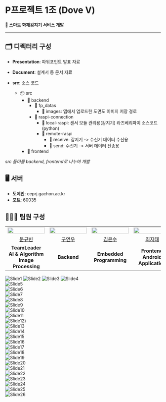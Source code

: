 # P프로젝트 1조 (Dove V)

**🚨 스마트 화재감지기 서비스 개발**

---

## 🗂️ 디렉터리 구성

- **Presentation**: 파워포인트 발표 자료
- **Document**: 설계서 등 문서 자료
- **src**: 소스 코드
  
  - 📦 src
    - 📂 backend
      - 📂 fp_datas
        - 📂 images: 앱에서 업로드한 도면도 이미지 저장 경로
      - 📂 raspi-connection
        - 📂 local-raspi: 센서 모듈 관리용(감지기) 라즈베리파이 소스코드 (python)
        - 📂 remote-raspi
          - 📂 receive: 감지기 -> 수신기 데이터 수신용
          - 📂 send: 수신기 -> 서버 데이터 전송용
    - 📂 frontend

*src 폴더를 backend, frontend로 나누어 개발*
  
  
## 🖥️ 서버

- **도메인**: ceprj.gachon.ac.kr
- **포트**: 60035
  
  
## 🧑‍🤝‍🧑 팀원 구성
<table>
  <tr>
    <td align="center">
      <img src="https://avatars.githubusercontent.com/u/133775226?v=4" width="120px" height="15%"/>
    </td>
    <td align="center">
      <img src="https://avatars.githubusercontent.com/u/104813592?v=4" width="120px" height="15%"/>
    </td>
    <td align="center">
      <img src="https://avatars.githubusercontent.com/u/106008056?v=4" width="120px" height="15%"/>
    </td>
    <td align="center">
      <img src="https://avatars.githubusercontent.com/u/96415949?v=4" width="120px" height="15%"/>
    </td>
  </tr>
  <tr>
    <td align="center">
      <a href="https://github.com/GyuPin-Moon">
      문규빈
      </a>
    </td>
    <td align="center">
      <a href="https://github.com/yeonod">
      구연우
      </a>
    </td>
    <td align="center">
      <a href="https://github.com/doondu">
      김윤수
      </a>
    </td>
    <td align="center">
      <a href="https://github.com/K1EH">
      최지태
      </a>
    </td>
  </tr>
  <tr>
    <td align="center" colspan="1">
      <b><strong>TeamLeader</strong></b><br>
      <b>AI & Algorithm</b><br>
      <b>Image Processing</b><br> 
    </td>
    <td align="center" colspan="1">
      <b>Backend</b>
    </td>
    <td align="center" colspan="1">
      <b>Embedded Programming</b>
    </td>
    <td align="center" colspan="1">
      <b>Frontend</b><br>
      <b>Android Application</b><br>
    </td>
  </tr>
</table>


![Slide1](https://github.com/GCUpProject/P1/blob/93f54df3337cc1772e182c6496ec9c78a012a26f/Presentation/%EC%8A%A4%EB%A7%88%ED%8A%B8%20%ED%99%94%EC%9E%AC%20%EA%B0%90%EC%A7%80%EA%B8%B0/%EC%8A%AC%EB%9D%BC%EC%9D%B4%EB%93%9C1.JPG) 
![Slide2](https://github.com/GCUpProject/P1/blob/93f54df3337cc1772e182c6496ec9c78a012a26f/Presentation/%EC%8A%A4%EB%A7%88%ED%8A%B8%20%ED%99%94%EC%9E%AC%20%EA%B0%90%EC%A7%80%EA%B8%B0/%EC%8A%AC%EB%9D%BC%EC%9D%B4%EB%93%9C2.JPG) 
![Slide3](https://github.com/GCUpProject/P1/blob/93f54df3337cc1772e182c6496ec9c78a012a26f/Presentation/%EC%8A%A4%EB%A7%88%ED%8A%B8%20%ED%99%94%EC%9E%AC%20%EA%B0%90%EC%A7%80%EA%B8%B0/%EC%8A%AC%EB%9D%BC%EC%9D%B4%EB%93%9C3.JPG)
![Slide4](https://github.com/GCUpProject/P1/blob/93f54df3337cc1772e182c6496ec9c78a012a26f/Presentation/%EC%8A%A4%EB%A7%88%ED%8A%B8%20%ED%99%94%EC%9E%AC%20%EA%B0%90%EC%A7%80%EA%B8%B0/%EC%8A%AC%EB%9D%BC%EC%9D%B4%EB%93%9C4.JPG)  
![Slide5](https://github.com/GCUpProject/P1/blob/93f54df3337cc1772e182c6496ec9c78a012a26f/Presentation/%EC%8A%A4%EB%A7%88%ED%8A%B8%20%ED%99%94%EC%9E%AC%20%EA%B0%90%EC%A7%80%EA%B8%B0/%EC%8A%AC%EB%9D%BC%EC%9D%B4%EB%93%9C5.JPG)  
![Slide6](https://github.com/GCUpProject/P1/blob/93f54df3337cc1772e182c6496ec9c78a012a26f/Presentation/%EC%8A%A4%EB%A7%88%ED%8A%B8%20%ED%99%94%EC%9E%AC%20%EA%B0%90%EC%A7%80%EA%B8%B0/%EC%8A%AC%EB%9D%BC%EC%9D%B4%EB%93%9C6.JPG)  
![Slide7](https://github.com/GCUpProject/P1/blob/93f54df3337cc1772e182c6496ec9c78a012a26f/Presentation/%EC%8A%A4%EB%A7%88%ED%8A%B8%20%ED%99%94%EC%9E%AC%20%EA%B0%90%EC%A7%80%EA%B8%B0/%EC%8A%AC%EB%9D%BC%EC%9D%B4%EB%93%9C7.JPG)  
![Slide8](https://github.com/GCUpProject/P1/blob/93f54df3337cc1772e182c6496ec9c78a012a26f/Presentation/%EC%8A%A4%EB%A7%88%ED%8A%B8%20%ED%99%94%EC%9E%AC%20%EA%B0%90%EC%A7%80%EA%B8%B0/%EC%8A%AC%EB%9D%BC%EC%9D%B4%EB%93%9C8.JPG)  
![Slide9](https://github.com/GCUpProject/P1/blob/93f54df3337cc1772e182c6496ec9c78a012a26f/Presentation/%EC%8A%A4%EB%A7%88%ED%8A%B8%20%ED%99%94%EC%9E%AC%20%EA%B0%90%EC%A7%80%EA%B8%B0/%EC%8A%AC%EB%9D%BC%EC%9D%B4%EB%93%9C9.JPG)  
![Slide10](https://github.com/GCUpProject/P1/blob/93f54df3337cc1772e182c6496ec9c78a012a26f/Presentation/%EC%8A%A4%EB%A7%88%ED%8A%B8%20%ED%99%94%EC%9E%AC%20%EA%B0%90%EC%A7%80%EA%B8%B0/%EC%8A%AC%EB%9D%BC%EC%9D%B4%EB%93%9C10.JPG)  
![Slide11](https://github.com/GCUpProject/P1/blob/93f54df3337cc1772e182c6496ec9c78a012a26f/Presentation/%EC%8A%A4%EB%A7%88%ED%8A%B8%20%ED%99%94%EC%9E%AC%20%EA%B0%90%EC%A7%80%EA%B8%B0/%EC%8A%AC%EB%9D%BC%EC%9D%B4%EB%93%9C11.JPG)  
![Slide12](https://github.com/GCUpProject/P1/blob/93f54df3337cc1772e182c6496ec9c78a012a26f/Presentation/%EC%8A%A4%EB%A7%88%ED%8A%B8%20%ED%99%94%EC%9E%AC%20%EA%B0%90%EC%A7%80%EA%B8%B0/%EC%8A%AC%EB%9D%BC%EC%9D%B4%EB%93%9C12.JPG))  
![Slide13](https://github.com/GCUpProject/P1/blob/93f54df3337cc1772e182c6496ec9c78a012a26f/Presentation/%EC%8A%A4%EB%A7%88%ED%8A%B8%20%ED%99%94%EC%9E%AC%20%EA%B0%90%EC%A7%80%EA%B8%B0/%EC%8A%AC%EB%9D%BC%EC%9D%B4%EB%93%9C13.JPG)  
![Slide14](https://github.com/GCUpProject/P1/blob/93f54df3337cc1772e182c6496ec9c78a012a26f/Presentation/%EC%8A%A4%EB%A7%88%ED%8A%B8%20%ED%99%94%EC%9E%AC%20%EA%B0%90%EC%A7%80%EA%B8%B0/%EC%8A%AC%EB%9D%BC%EC%9D%B4%EB%93%9C14.JPG)  
![Slide15](https://github.com/GCUpProject/P1/blob/93f54df3337cc1772e182c6496ec9c78a012a26f/Presentation/%EC%8A%A4%EB%A7%88%ED%8A%B8%20%ED%99%94%EC%9E%AC%20%EA%B0%90%EC%A7%80%EA%B8%B0/%EC%8A%AC%EB%9D%BC%EC%9D%B4%EB%93%9C15.JPG)  
![Slide16](https://github.com/GCUpProject/P1/blob/93f54df3337cc1772e182c6496ec9c78a012a26f/Presentation/%EC%8A%A4%EB%A7%88%ED%8A%B8%20%ED%99%94%EC%9E%AC%20%EA%B0%90%EC%A7%80%EA%B8%B0/%EC%8A%AC%EB%9D%BC%EC%9D%B4%EB%93%9C16.JPG)  
![Slide17](https://github.com/GCUpProject/P1/blob/93f54df3337cc1772e182c6496ec9c78a012a26f/Presentation/%EC%8A%A4%EB%A7%88%ED%8A%B8%20%ED%99%94%EC%9E%AC%20%EA%B0%90%EC%A7%80%EA%B8%B0/%EC%8A%AC%EB%9D%BC%EC%9D%B4%EB%93%9C17.JPG)  
![Slide18](https://github.com/GCUpProject/P1/blob/93f54df3337cc1772e182c6496ec9c78a012a26f/Presentation/%EC%8A%A4%EB%A7%88%ED%8A%B8%20%ED%99%94%EC%9E%AC%20%EA%B0%90%EC%A7%80%EA%B8%B0/%EC%8A%AC%EB%9D%BC%EC%9D%B4%EB%93%9C18.JPG)  
![Slide19](https://github.com/GCUpProject/P1/blob/93f54df3337cc1772e182c6496ec9c78a012a26f/Presentation/%EC%8A%A4%EB%A7%88%ED%8A%B8%20%ED%99%94%EC%9E%AC%20%EA%B0%90%EC%A7%80%EA%B8%B0/%EC%8A%AC%EB%9D%BC%EC%9D%B4%EB%93%9C19.JPG)  
![Slide20](https://github.com/GCUpProject/P1/blob/93f54df3337cc1772e182c6496ec9c78a012a26f/Presentation/%EC%8A%A4%EB%A7%88%ED%8A%B8%20%ED%99%94%EC%9E%AC%20%EA%B0%90%EC%A7%80%EA%B8%B0/%EC%8A%AC%EB%9D%BC%EC%9D%B4%EB%93%9C20.JPG)  
![Slide21](https://github.com/GCUpProject/P1/blob/93f54df3337cc1772e182c6496ec9c78a012a26f/Presentation/%EC%8A%A4%EB%A7%88%ED%8A%B8%20%ED%99%94%EC%9E%AC%20%EA%B0%90%EC%A7%80%EA%B8%B0/%EC%8A%AC%EB%9D%BC%EC%9D%B4%EB%93%9C21.JPG)  
![Slide22](https://github.com/GCUpProject/P1/blob/93f54df3337cc1772e182c6496ec9c78a012a26f/Presentation/%EC%8A%A4%EB%A7%88%ED%8A%B8%20%ED%99%94%EC%9E%AC%20%EA%B0%90%EC%A7%80%EA%B8%B0/%EC%8A%AC%EB%9D%BC%EC%9D%B4%EB%93%9C22.JPG)  
![Slide23](https://github.com/GCUpProject/P1/blob/93f54df3337cc1772e182c6496ec9c78a012a26f/Presentation/%EC%8A%A4%EB%A7%88%ED%8A%B8%20%ED%99%94%EC%9E%AC%20%EA%B0%90%EC%A7%80%EA%B8%B0/%EC%8A%AC%EB%9D%BC%EC%9D%B4%EB%93%9C23.JPG)  
![Slide24](https://github.com/GCUpProject/P1/blob/93f54df3337cc1772e182c6496ec9c78a012a26f/Presentation/%EC%8A%A4%EB%A7%88%ED%8A%B8%20%ED%99%94%EC%9E%AC%20%EA%B0%90%EC%A7%80%EA%B8%B0/%EC%8A%AC%EB%9D%BC%EC%9D%B4%EB%93%9C24.JPG)  
![Slide25](https://github.com/GCUpProject/P1/blob/93f54df3337cc1772e182c6496ec9c78a012a26f/Presentation/%EC%8A%A4%EB%A7%88%ED%8A%B8%20%ED%99%94%EC%9E%AC%20%EA%B0%90%EC%A7%80%EA%B8%B0/%EC%8A%AC%EB%9D%BC%EC%9D%B4%EB%93%9C25.JPG)  
![Slide26](https://github.com/GCUpProject/P1/blob/93f54df3337cc1772e182c6496ec9c78a012a26f/Presentation/%EC%8A%A4%EB%A7%88%ED%8A%B8%20%ED%99%94%EC%9E%AC%20%EA%B0%90%EC%A7%80%EA%B8%B0/%EC%8A%AC%EB%9D%BC%EC%9D%B4%EB%93%9C26.JPG) 
